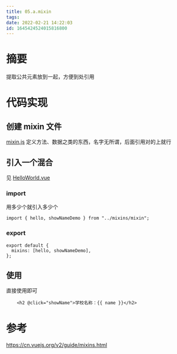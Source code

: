 ```yaml
---
title: 05.a.mixin
tags: 
date: 2022-02-21 14:22:03
id: 1645424524015816800
---
```

# 摘要

提取公共元素放到一起，方便到处引用

# 代码实现

##  创建 mixin 文件

[mixin.js](src\mixins\mixin.js) 定义方法、数据之类的东西，名字无所谓，后面引用对的上就行

## 引入一个混合

见 [HelloWorld.vue](src\components\HelloWorld.vue) 

### import

用多少个就引入多少个

```vue
import { hello, showNameDemo } from "../mixins/mixin";
```

### export 

```vue
export default {
  mixins: [hello, showNameDemo],
};
```

## 使用

直接使用即可

```vue
    <h2 @click="showName">学校名称：{{ name }}</h2>
```

# 参考

https://cn.vuejs.org/v2/guide/mixins.html



